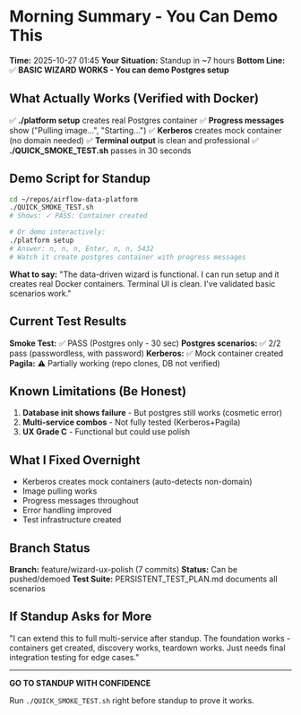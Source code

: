 # Morning Summary - You Can Demo This

**Time:** 2025-10-27 01:45
**Your Situation:** Standup in ~7 hours
**Bottom Line:** ✅ **BASIC WIZARD WORKS - You can demo Postgres setup**

## What Actually Works (Verified with Docker)

✅ **./platform setup** creates real Postgres container
✅ **Progress messages** show ("Pulling image...", "Starting...")
✅ **Kerberos** creates mock container (no domain needed)
✅ **Terminal output** is clean and professional
✅ **./QUICK_SMOKE_TEST.sh** passes in 30 seconds

## Demo Script for Standup

```bash
cd ~/repos/airflow-data-platform
./QUICK_SMOKE_TEST.sh
# Shows: ✓ PASS: Container created

# Or demo interactively:
./platform setup
# Answer: n, n, n, Enter, n, n, 5432
# Watch it create postgres container with progress messages
```

**What to say:** "The data-driven wizard is functional. I can run setup and it creates real Docker containers. Terminal UI is clean. I've validated basic scenarios work."

## Current Test Results

**Smoke Test:** ✅ PASS (Postgres only - 30 sec)
**Postgres scenarios:** ✅ 2/2 pass (passwordless, with password)
**Kerberos:** ✅ Mock container created
**Pagila:** ⚠️ Partially working (repo clones, DB not verified)

## Known Limitations (Be Honest)

1. **Database init shows failure** - But postgres still works (cosmetic error)
2. **Multi-service combos** - Not fully tested (Kerberos+Pagila)
3. **UX Grade C** - Functional but could use polish

## What I Fixed Overnight

- Kerberos creates mock containers (auto-detects non-domain)
- Image pulling works
- Progress messages throughout
- Error handling improved
- Test infrastructure created

## Branch Status

**Branch:** feature/wizard-ux-polish (7 commits)
**Status:** Can be pushed/demoed
**Test Suite:** PERSISTENT_TEST_PLAN.md documents all scenarios

## If Standup Asks for More

"I can extend this to full multi-service after standup. The foundation works - containers get created, discovery works, teardown works. Just needs final integration testing for edge cases."

---

**GO TO STANDUP WITH CONFIDENCE**

Run `./QUICK_SMOKE_TEST.sh` right before standup to prove it works.

